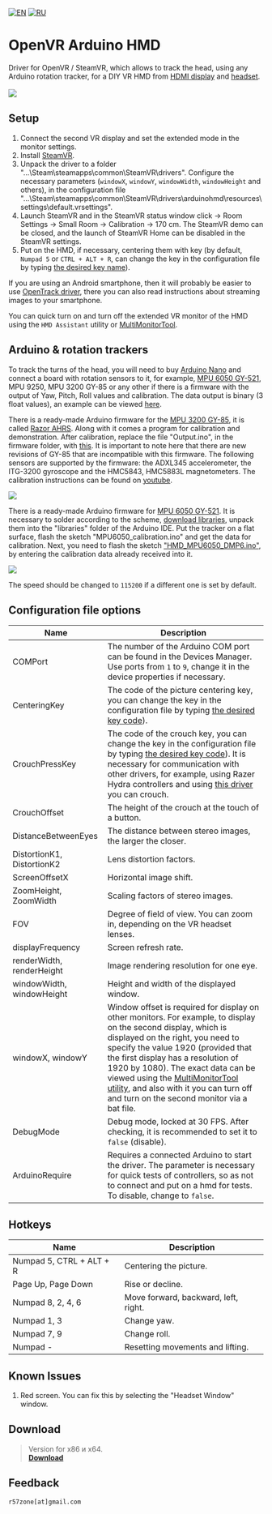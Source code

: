 [![EN](https://user-images.githubusercontent.com/9499881/33184537-7be87e86-d096-11e7-89bb-f3286f752bc6.png)](https://github.com/r57zone/OpenVR-ArduinoHMD/blob/master/README.md) 
[![RU](https://user-images.githubusercontent.com/9499881/27683795-5b0fbac6-5cd8-11e7-929c-057833e01fb1.png)](https://github.com/r57zone/OpenVR-ArduinoHMD/blob/master/README.RU.md) 
# OpenVR Arduino HMD
Driver for OpenVR / SteamVR, which allows to track the head, using any Arduino rotation tracker, for a DIY VR HMD from [HDMI display](http://alii.pub/65dbii) and [headset](http://alii.pub/65dct6).<br>
<br>![](https://user-images.githubusercontent.com/9499881/126820737-5a8f3c5b-f723-4184-94d8-5031f52f2270.gif)

## Setup
1. Connect the second VR display and set the extended mode in the monitor settings.
2. Install [SteamVR](https://store.steampowered.com/app/250820/SteamVR/).
3. Unpack the driver to a folder "...\Steam\steamapps\common\SteamVR\drivers". Configure the necessary parameters (`windowX`, `windowY`, `windowWidth`, `windowHeight` and others), in the configuration file "...\Steam\steamapps\common\SteamVR\drivers\arduinohmd\resources\settings\default.vrsettings". 
4. Launch SteamVR and in the SteamVR status window click -> Room Settings -> Small Room -> Calibration -> 170 cm. The SteamVR demo can be closed, and the launch of SteamVR Home can be disabled in the SteamVR settings.
5. Put on the HMD, if necessary, centering them with key (by default, `Numpad 5` or `CTRL + ALT + R`, can change the key in the configuration file by typing [the desired key name](https://github.com/r57zone/DualShock4-emulator/blob/master/BINDINGS.md)).

If you are using an Android smartphone, then it will probably be easier to use [OpenTrack driver](https://github.com/r57zone/OpenVR-OpenTrack), there you can also read instructions about streaming images to your smartphone.



You can quick turn on and turn off the extended VR monitor of the HMD using the `HMD Assistant` utility or [MultiMonitorTool](https://www.nirsoft.net/utils/multi_monitor_tool.html).

## Arduino & rotation trackers
To track the turns of the head, you will need to buy [Arduino Nano](http://ali.pub/2oy73f) and connect a board with rotation sensors to it, for example, [MPU 6050 GY-521](http://ali.pub/2oy76c), MPU 9250, MPU 3200 GY-85 or any other if there is a firmware with the output of Yaw, Pitch, Roll values and calibration. The data output is binary (3 float values), an example can be viewed [here](https://github.com/TrueOpenVR/TrueOpenVR-DIY/blob/master/HMD/Arduino/Arduino.Output.Bin.ino).

There is a ready-made Arduino firmware for the [MPU 3200 GY-85](http://alli.pub/5wxnyl), it is called [Razor AHRS](https://github.com/Razor-AHRS/razor-9dof-ahrs/tree/master/Arduino). Along with it comes a program for calibration and demonstration. After calibration, replace the file "Output.ino", in the firmware folder, with [this](https://github.com/TrueOpenVR/TrueOpenVR-DIY/blob/master/HMD/Arduino/Razor_AHRS/Output.ino).
It is important to note here that there are new revisions of GY-85 that are incompatible with this firmware. The following sensors are supported by the firmware: the ADXL345 accelerometer, the ITG-3200 gyroscope and the HMC5843, HMC5883L magnetometers. The calibration instructions can be found on [youtube](https://www.youtube.com/watch?v=J7K_TnzQBZk).

![](https://user-images.githubusercontent.com/9499881/52521767-bd593480-2c95-11e9-923a-648a3018d131.png)

There is a ready-made Arduino firmware for [MPU 6050 GY-521](http://ali.pub/2oy76c). It is necessary to solder according to the scheme, [download libraries](https://github.com/r57zone/X360Advance/releases/download/1.0/Arduino.Firmware.MPU6050.X360Advance.zip), unpack them into the "libraries" folder of the Arduino IDE. Put the tracker on a flat surface, flash the sketch "MPU6050_calibration.ino" and get the data for calibration. Next, you need to flash the sketch ["HMD_MPU6050_DMP6.ino"](https://github.com/TrueOpenVR/TrueOpenVR-DIY/blob/master/HMD/Arduino/HMD_MPU6050_DMP6.ino), by entering the calibration data already received into it.

![](https://user-images.githubusercontent.com/9499881/52521728-e200dc80-2c94-11e9-9628-68ea3ef3dacd.png)

The speed should be changed to `115200` if a different one is set by default.

## Configuration file options
Name | Description
------------ | -------------
COMPort | The number of the Arduino COM port can be found in the Devices Manager. Use ports from `1` to `9`, change it in the device properties if necessary.
CenteringKey | The code of the picture centering key, you can change the key in the configuration file by typing [the desired key code](https://github.com/r57zone/Half-Life-Alyx-novr/blob/master/BINDINGS.md#codes)).
CrouchPressKey | The code of the crouch key, you can change the key in the configuration file by typing [the desired key code](https://github.com/r57zone/Half-Life-Alyx-novr/blob/master/BINDINGS.md#codes)). It is necessary for communication with other drivers, for example, using Razer Hydra controllers and using [this driver](https://github.com/r57zone/Razer-Hydra-SteamVR-driver) you can crouch.
CrouchOffset | The height of the crouch at the touch of a button.
DistanceBetweenEyes | The distance between stereo images, the larger the closer.
DistortionK1, DistortionK2 | Lens distortion factors.
ScreenOffsetX | Horizontal image shift.
ZoomHeight, ZoomWidth | Scaling factors of stereo images.
FOV | Degree of field of view. You can zoom in, depending on the VR headset lenses.
displayFrequency | Screen refresh rate.
renderWidth, renderHeight | Image rendering resolution for one eye.
windowWidth, windowHeight | Height and width of the displayed window.
windowX, windowY | Window offset is required for display on other monitors. For example, to display on the second display, which is displayed on the right, you need to specify the value 1920 (provided that the first display has a resolution of 1920 by 1080). The exact data can be viewed using the [MultiMonitorTool utility](https://www.nirsoft.net/utils/multi_monitor_tool.html), and also with it you can turn off and turn on the second monitor via a bat file.
DebugMode | Debug mode, locked at 30 FPS. After checking, it is recommended to set it to `false` (disable).
ArduinoRequire | Requires a connected Arduino to start the driver. The parameter is necessary for quick tests of controllers, so as not to connect and put on a hmd for tests. To disable, change to `false`.

## Hotkeys
Name | Description
------------ | -------------
Numpad 5, CTRL + ALT + R | Centering the picture.
Page Up, Page Down | Rise or decline.
Numpad 8, 2, 4, 6 | Move forward, backward, left, right.
Numpad 1, 3 | Change yaw.
Numpad 7, 9 | Change roll.
Numpad - | Resetting movements and lifting.

## Known Issues
1. Red screen. You can fix this by selecting the "Headset Window" window.

## Download
>Version for x86 и x64.<br>
**[Download](https://github.com/r57zone/OpenVR-ArduinoHMD/releases)**

## Feedback
`r57zone[at]gmail.com`